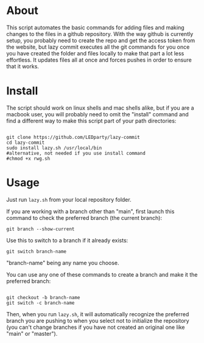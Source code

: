 # About

This script automates the basic commands for adding files and making changes to the files in
a github repository. With the way github is currently setup, you probably need to create the 
repo and get the access token from the website, but lazy commit executes all the git commands
for you once you have created the folder and files locally to make that part
a lot less effortless. It updates files all at once and forces pushes in order to ensure that
it works.

# Install 

The script should work on linux shells and mac shells alike, but if you are a macbook user,
you will probably need to omit the "install" command and find a different way to make this
script part of your path directories:

<pre><code>
git clone https://github.com/LEDparty/lazy-commit
cd lazy-commit
sudo install lazy.sh /usr/local/bin
#alternative, not needed if you use install command
#chmod +x rwg.sh
</pre></code>

# Usage

Just run <code>lazy.sh</code> from your local repository folder.

If you are working with a branch other than "main", first launch this command to check the
preferred branch (the current branch):

<code>git branch --show-current</code>

Use this to switch to a branch if it already exists:

<code>git switch branch-name</code>

"branch-name" being any name you choose.

You can use any one of these commands to create a branch and make it the preferred branch:

<pre><code>
git checkout -b branch-name
git switch -c branch-name
</pre></code>

Then, when you run <code>lazy.sh</code>, it will automatically recognize the preferred branch
you are pushing to when you select not to initialize the repository (you can't change branches
if you have not created an original one like "main" or "master").
